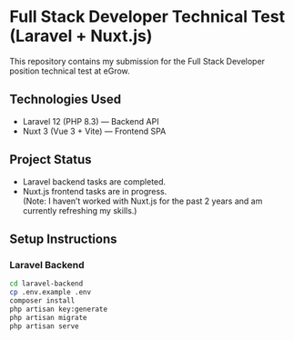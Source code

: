 # Full Stack Developer Technical Test (Laravel + Nuxt.js)

This repository contains my submission for the Full Stack Developer position technical test at eGrow.

## Technologies Used

- Laravel 12 (PHP 8.3) — Backend API
- Nuxt 3 (Vue 3 + Vite) — Frontend SPA

## Project Status

- Laravel backend tasks are completed.
- Nuxt.js frontend tasks are in progress.  
  (Note: I haven’t worked with Nuxt.js for the past 2 years and am currently refreshing my skills.)

## Setup Instructions

### Laravel Backend

```bash
cd laravel-backend
cp .env.example .env
composer install
php artisan key:generate
php artisan migrate
php artisan serve
